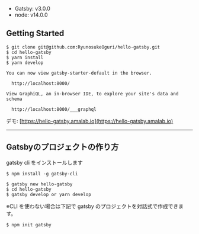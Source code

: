 - Gatsby: v3.0.0
- node: v14.0.0

## Getting Started

```shell
$ git clone git@github.com:RyunosukeOguri/hello-gatsby.git
$ cd hello-gatsby
$ yarn install
$ yarn develop
```

```
You can now view gatsby-starter-default in the browser.
⠀
  http://localhost:8000/
⠀
View GraphiQL, an in-browser IDE, to explore your site's data and schema
⠀
  http://localhost:8000/___graphql
```

デモ: [https://hello-gatsby.amalab.io](https://hello-gatsby.amalab.io)


---



## Gatsbyのプロジェクトの作り方

gatsby cli をインストールします

```shell
$ npm install -g gatsby-cli
```

```
$ gatsby new hello-gatsby
$ cd hello-gatsby
$ gatsby develop or yarn develop
```


※CLI を使わない場合は下記で gatsby のプロジェクトを対話式で作成できます。

```shell
$ npm init gatsby
```
